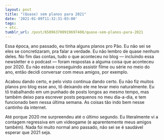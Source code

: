 ```yaml
---
layout: post
title: "(Quase) sem planos para 2021"
date: '2021-01-09T11:32:31-03:00'
tags:
- etc.
tumblr_url: /post/658963700919697408/quase-sem-planos-para-2021
---
```

Essa época, ano passado, eu tinha alguns planos pro Pão. Eu não sei se eles se concretizaram, pra falar a verdade. Eu não lembro de quase nenhum deles. No fim das contas, tudo o que aconteceu no blog — incluindo essa newsletter e o podcast — foram respostas a alguma coisa que aconteceu por 2020. Eu não estava conseguindo assistir filme ou série no meio do ano, então decidi conversar com meus amigos, por exemplo.

Acabou dando certo, e pelo visto continua dando certo. Eu não fiz muitos planos pro blog esse ano, tô deixando ele me levar meio naturalmente. Eu tô trabalhando em um punhado de posts longos ao mesmo tempo, mas também deixo para escrever posts pequenos no meu dia-a-dia, e tem funcionado bem nessa última semana. As coisas tão indo bem nesse cantinho da internet.

Até porque 2020 me surpreendeu até o último segundo. Eu literalmente vi a contagem regressiva em um videogame (e aparentemente meus amigos também). Nada foi muito normal ano passado, não sei se é saudável esperar que 2021 seja.

